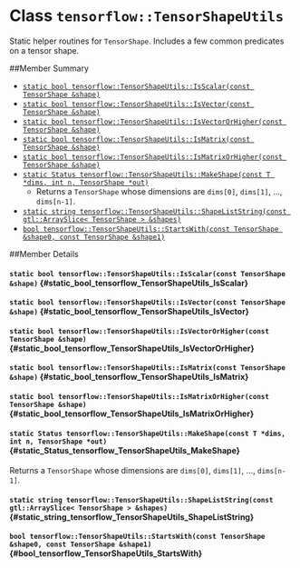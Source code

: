 # Class `tensorflow::TensorShapeUtils`

Static helper routines for ` TensorShape `. Includes a few common predicates on a tensor shape.



##Member Summary

* [`static bool tensorflow::TensorShapeUtils::IsScalar(const TensorShape &shape)`](#static_bool_tensorflow_TensorShapeUtils_IsScalar)
* [`static bool tensorflow::TensorShapeUtils::IsVector(const TensorShape &shape)`](#static_bool_tensorflow_TensorShapeUtils_IsVector)
* [`static bool tensorflow::TensorShapeUtils::IsVectorOrHigher(const TensorShape &shape)`](#static_bool_tensorflow_TensorShapeUtils_IsVectorOrHigher)
* [`static bool tensorflow::TensorShapeUtils::IsMatrix(const TensorShape &shape)`](#static_bool_tensorflow_TensorShapeUtils_IsMatrix)
* [`static bool tensorflow::TensorShapeUtils::IsMatrixOrHigher(const TensorShape &shape)`](#static_bool_tensorflow_TensorShapeUtils_IsMatrixOrHigher)
* [`static Status tensorflow::TensorShapeUtils::MakeShape(const T *dims, int n, TensorShape *out)`](#static_Status_tensorflow_TensorShapeUtils_MakeShape)
  * Returns a ` TensorShape ` whose dimensions are `dims[0]`, `dims[1]`, ..., `dims[n-1]`.
* [`static string tensorflow::TensorShapeUtils::ShapeListString(const gtl::ArraySlice< TensorShape > &shapes)`](#static_string_tensorflow_TensorShapeUtils_ShapeListString)
* [`bool tensorflow::TensorShapeUtils::StartsWith(const TensorShape &shape0, const TensorShape &shape1)`](#bool_tensorflow_TensorShapeUtils_StartsWith)

##Member Details

#### `static bool tensorflow::TensorShapeUtils::IsScalar(const TensorShape &shape)` {#static_bool_tensorflow_TensorShapeUtils_IsScalar}





#### `static bool tensorflow::TensorShapeUtils::IsVector(const TensorShape &shape)` {#static_bool_tensorflow_TensorShapeUtils_IsVector}





#### `static bool tensorflow::TensorShapeUtils::IsVectorOrHigher(const TensorShape &shape)` {#static_bool_tensorflow_TensorShapeUtils_IsVectorOrHigher}





#### `static bool tensorflow::TensorShapeUtils::IsMatrix(const TensorShape &shape)` {#static_bool_tensorflow_TensorShapeUtils_IsMatrix}





#### `static bool tensorflow::TensorShapeUtils::IsMatrixOrHigher(const TensorShape &shape)` {#static_bool_tensorflow_TensorShapeUtils_IsMatrixOrHigher}





#### `static Status tensorflow::TensorShapeUtils::MakeShape(const T *dims, int n, TensorShape *out)` {#static_Status_tensorflow_TensorShapeUtils_MakeShape}

Returns a ` TensorShape ` whose dimensions are `dims[0]`, `dims[1]`, ..., `dims[n-1]`.



#### `static string tensorflow::TensorShapeUtils::ShapeListString(const gtl::ArraySlice< TensorShape > &shapes)` {#static_string_tensorflow_TensorShapeUtils_ShapeListString}





#### `bool tensorflow::TensorShapeUtils::StartsWith(const TensorShape &shape0, const TensorShape &shape1)` {#bool_tensorflow_TensorShapeUtils_StartsWith}




